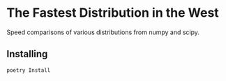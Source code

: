 # The Fastest Distribution in the West

Speed comparisons of various distributions from numpy and scipy.


## Installing
```bash
poetry Install
```
